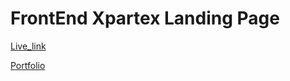 # FrontEnd Xpartex Landing Page

[Live_link](https://xpartex-frontend.web.app/)

[Portfolio](https://abdullah-mamun.web.app)

